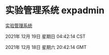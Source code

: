 # 实验管理系统 expadmin
[实验管理系统](http://59.174.25.102:56808/expadmin-782313d2-e1b1-4ea7-932e-3a55e6a1a4d0/)

2021年 12月 19日 星期日 04:42:14 CST

2021年 12月 18日 星期六 20:42:14 GMT
